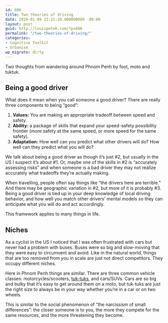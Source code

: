 ```yaml
---
id: 606
title: Two theories of driving
date: 2020-01-09 23:22:28.000000000 -08:00
layout: post
guid: http://louispotok.com/?p=606
permalink: "/two-theories-of-driving/"
categories:
- Cognitive Toolkit
- Urbanism
wp_migrate: dirty
---
```

Two thoughts from wandering around Phnom Penh by foot, moto and tuktuk.

## Being a good driver

What does it mean when you call someone a good driver? There are really three components to being &#8220;good&#8221;:

  1. **Values:** You are making an appropriate tradeoff between speed and safety.
  2. **Ability:** a package of skills that expand your speed-safety possibility frontier (more safety at the same speed, or more speed for the same safety).
  3. **Adaptation:** How well can you predict what other drivers will do? How well can they predict what you will do?

We talk about being a good driver as though it&#8217;s just #2, but usually in the US I suspect it&#8217;s about #1. Or, maybe one of the skills in #2 is &#8220;accurately assessing risks&#8221; and when someone is a bad driver they may not realize accurately what tradeoffs they&#8217;re actually making.

When travelling, people often say things like &#8220;the drivers here are terrible.&#8221; And there may be geographic variation in #2, but more of it is probably #3. Being a good driver is tied up in your deep knowledge of local driving behavior, and how well you match other drivers&#8217; mental models so they can anticipate what you will do and act accordingly.

This framework applies to many things in life.

## Niches

As a cyclist in the US I noticed that I was often frustrated with cars but never had a problem with buses. Buses were so big and slow-moving that they were easy to circumvent and avoid. Like in the natural world, things that are too removed from you in scale are just not direct competitors. They occupy different niches.

Here in Phnom Penh things are similar. There are three common vehicle classes: motorcycles/scooters, [tuk-tuks](https://www.google.com/search?tbm=isch&sxsrf=ACYBGNRRj32jQpUhw5rdWa3sz_m3X5yBLA%3A1578640694780&source=hp&biw=1853&bih=949&ei=NiUYXqWeLZGcmgeOsaLYCg&q=tuktuk&oq=tuktuk&gs_l=img.3..0l5j0i10j0l3j0i10.330.825..995...0.0..0.144.565.5j1......0....1..gws-wiz-img.......35i39j0i131.y9fVy7k0clY&ved=0ahUKEwilkdruvvjmAhURjuYKHY6YCKsQ4dUDCAY&uact=5), and cars/SUVs. Cars are so big and bulky that it&#8217;s easy to get around them on a moto, but tuk-tuks are just the right size to always be in your way whether you&#8217;re in a car or on two wheels. 

This is similar to the social phenomenon of &#8220;the narcissism of small differences&#8221;: the closer someone is to you, the more they compete for the same resources, and the more threatening they become.